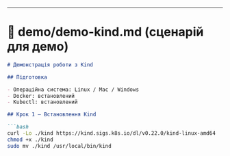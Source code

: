 
---

# 📄 **demo/demo-kind.md** (сценарій для демо)

```markdown
# Демонстрація роботи з Kind

## Підготовка

- Операційна система: Linux / Mac / Windows
- Docker: встановлений
- Kubectl: встановлений

## Крок 1 — Встановлення Kind

```bash
curl -Lo ./kind https://kind.sigs.k8s.io/dl/v0.22.0/kind-linux-amd64
chmod +x ./kind
sudo mv ./kind /usr/local/bin/kind
